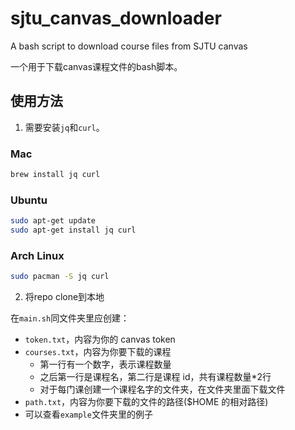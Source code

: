# sjtu_canvas_downloader

A bash script to download course files from SJTU canvas

一个用于下载canvas课程文件的bash脚本。

## 使用方法

1. 需要安装`jq`和`curl`。

### Mac

```sh
brew install jq curl
```

### Ubuntu

```sh
sudo apt-get update
sudo apt-get install jq curl
```

### Arch Linux

```sh
sudo pacman -S jq curl
```
2. 将repo clone到本地

在`main.sh`同文件夹里应创建：

- `token.txt`，内容为你的 canvas token
- `courses.txt`，内容为你要下载的课程
  - 第一行有一个数字，表示课程数量
  - 之后第一行是课程名，第二行是课程 id，共有课程数量*2行
  - 对于每门课创建一个课程名字的文件夹，在文件夹里面下载文件
- `path.txt`，内容为你要下载的文件的路径($HOME 的相对路径)
- 可以查看`example`文件夹里的例子

